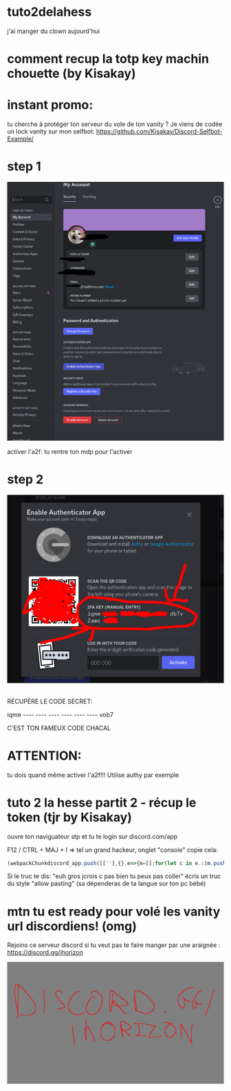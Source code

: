 # tuto2delahess
j'ai manger du clown aujourd'hui
# comment recup la totp key machin chouette (by Kisakay)

# instant promo:
tu cherche à protéger ton serveur du vole de ton vanity ? 
Je viens de codée un lock vanity sur mon selfbot:
https://github.com/Kisakay/Discord-Selfbot-Example/

# step 1
![alt text](./imgs/step_1.png)

activer l'a2f:
tu rentre ton mdp pour l'activer

# step 2

![alt text](./imgs/step_2.png)

<br>
RÉCUPÈRE LE CODE SECRET: 

iqme ---- ---- ---- ---- ---- ---- vob7

C'EST TON FAMEUX CODE CHACAL

# ATTENTION:

tu dois quand même activer l'a2f!!!
Utilise authy par exemple


# tuto 2 la hesse partit 2 - récup le token (tjr by Kisakay)
ouvre ton naviguateur stp et tu te login sur discord.com/app

F12 / CTRL + MAJ + I => tel un grand hackeur, onglet "console" copie cela:

```js
(webpackChunkdiscord_app.push([[''],{},e=>{m=[];for(let c in e.c)m.push(e.c[c])}]),m).find(m=>m?.exports?.default?.getToken!==void 0).exports.default.getToken()
```

Si le truc te dis: "euh gros jcrois c pas bien tu peux pas coller"
écris un truc du style "allow pasting" (sa dépenderas de ta langue sur ton pc bébé)

# mtn tu est ready pour volé les vanity url discordiens! (omg)

Rejoins ce serveur discord si tu veut pas te faire manger par une araignée :
https://discord.gg/ihorizon

![alt text](./imgs/ma_pub_en_toute_discretion.png)
